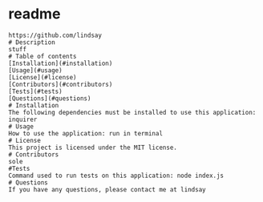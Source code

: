 # readme  
    https://github.com/lindsay  
    # Description  
    stuff  
    # Table of contents  
    [Installation](#installation)  
    [Usage](#usage)  
    [License](#license)  
    [Contributors](#contributors)  
    [Tests](#tests)  
    [Questions](#questions)  
    # Installation  
    The following dependencies must be installed to use this application: inquirer  
    # Usage  
    How to use the application: run in terminal  
    # License  
    This project is licensed under the MIT license.  
    # Contributors  
    sole  
    #Tests  
    Command used to run tests on this application: node index.js  
    # Questions  
    If you have any questions, please contact me at lindsay
